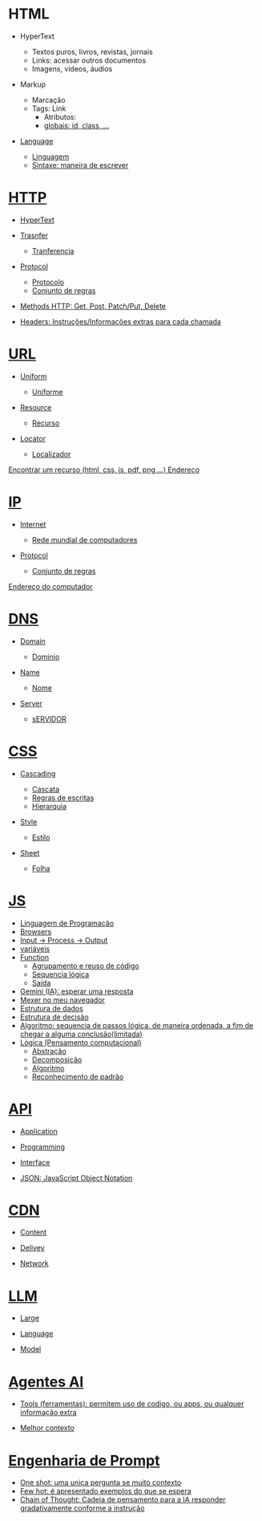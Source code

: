 # HTML

- HyperText
    - Textos puros, livros, revistas, jornais
    - Links: acessar outros documentos
    - Imagens, vídeos, áudios

- Markup
    - Marcação
    - Tags: <a> Link </a>
        - Atributos: <a href="https://rocketseat.com.br">
        - globais: id, class, ...
    
- Language
    - Linguagem
    - Sintaxe: maneira de escrever


# HTTP

- HyperText

- Trasnfer
    - Tranferencia

- Protocol
    - Protocolo
    - Conjunto de regras

- Methods HTTP: Get, Post, Patch/Put, Delete

- Headers: Instruções/Informações extras para cada chamada 



# URL
- Uniform
    - Uniforme

- Resource
    - Recurso

- Locator
    - Localizador

Encontrar um recurso (html, css, js, pdf, png ...)
Endereço

# IP
- Internet
    - Rede mundial de computadores

- Protocol
    - Conjunto de regras

Endereço do computador

# DNS
- Domain
    - Dominio

- Name
    - Nome
    
- Server
    - sERVIDOR

# CSS
- Cascading
    - Cascata
    - Regras de escritas
    - Hierarquia

- Style
    - Estilo

- Sheet
    - Folha

# JS

- Linguagem de Programação
- Browsers
- Input -> Process -> Output
- variáveis
- Function
    - Agrupamento e reuso de código
    - Sequencia lógica
    - Saída
- Gemini (IA): esperar uma resposta
- Mexer no meu navegador
- Estrutura de dados
- Estrutura de decisão
- Algoritmo: sequencia de passos lógica, de maneira ordenada, a fim de chegar a alguma conclusão(limitada)
- Lógica (Pensamento computacional)
    - Abstração
    - Decomposição
    - Algoritmo
    - Reconhecimento de padrão


# API

- Application

- Programming

- Interface

- JSON: JavaScript Object Notation

# CDN

- Content

- Delivey

- Network

# LLM

- Large

- Language

- Model

# Agentes AI

- Tools (ferramentas): permitem uso de codigo, ou apps, ou qualquer informação extra

- Melhor contexto

# Engenharia de Prompt
- One shot: uma unica pergunta se muito contexto
- Few hot: é apresentado exemplos do que se espera
- Chain of Thought: Cadeia de pensamento para a IA responder gradativamente conforme a instrução
